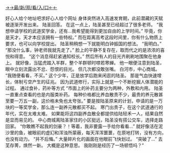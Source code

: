 <a href="https://gomjkp.senfoop.com">→→最/新/观/看/入/口←←</a>





好心人给个地址吧求好心人给个网址 身体突然进入高速发育期，此前潜藏的天赋被逐渐开发出来。 陆圣回答。 在这一点上，陆圣甚至已经超过了很多老师。 “我想申请学校的武道奖学金，还有...我希望能得到更加自由的上学时间。” 毕竟，你是天才。天才本应该拥有一些特权。” 而在距离高考这段时间里，你有什么物质上要求，也可以向学校提出。 陆圣稍稍想一下就能明白钟振国的想法。 “我明白。” “那没什么事，钟老师我就先走了。” 脸上的平静不复存在，取而代之的是浓浓的喜悦和得意。 “这个消息得赶紧通知校长。” 然后所有人的目光齐刷刷地围聚在他身上。 就好像，当猛虎踏入羊群，整个羊群顿时噤若寒蝉。 他一眼便注意到陆圣，眼中立刻流露出不忿、怨恨的目光。 但几次都没敢张嘴。 白河市，中心商城。 “我随便看看，不买。” 这个少年，正是放学后跑来闲逛的陆圣。 那是气血快速增长，体制亏空产生的征兆。 因为武道修行，实际上就是一个不断挖掘人体潜能的过程。
通过食补，药补等方式
“市面上的补药主要分为两种，外敷和内用。
陆圣一直重点查看的也是内服类补药。
每种价格都比养血散贵不少，最贵的养元散甚至要一万五一副，这价格未免也太夸张。”
要是按陆圣原来的计划，申请的是一万块的一等奖学金，那么连一副养元散都买不起。
寒门出贵子，在这个武道通行的年代，实在太难太难。
如果能将这四副养血散全都提供给陆轻禾一人，结果自然是显而易见的。
中心商城离陆圣家住的小区挺远，陆圣没有搭公交车，选择走路回家。
“你敢瞧不起我的剑豪？！等着，我非要露一手给你看看...”
就好像活在泥沙里的鱼，被眼前的虚幻和浑浊所蒙蔽，每天浑浑噩噩，在原地打转，没有方向，也没有动力。
“并不后悔。”
大量碎片化的画面在他眼前飞快划过。
“突破了...”
去芜存菁，焕然一新。
大概是这种意思。
我刚刚是经历了一场顿悟吗？”
